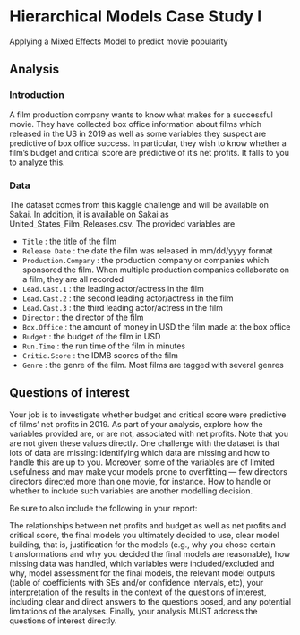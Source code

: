 # Hierarchical Models Case Study I
Applying a Mixed Effects Model to predict movie popularity

## Analysis
### Introduction
A film production company wants to know what makes for a successful movie. They have collected box office information about films which released in the US in 2019 as well as some variables they suspect are predictive of box office success. In particular, they wish to know whether a film’s budget and critical score are predictive of it’s net profits. It falls to you to analyze this.

### Data
The dataset comes from this kaggle challenge and will be available on Sakai. In addition, it is available on Sakai as United_States_Film_Releases.csv. The provided variables are

* `Title` : the title of the film
* `Release Date` : the date the film was released in mm/dd/yyyy format
* `Production.Company` : the production company or companies which sponsored the film. When multiple production companies collaborate on a film, they are all recorded
* `Lead.Cast.1` : the leading actor/actress in the film
* `Lead.Cast.2` : the second leading actor/actress in the film
* `Lead.Cast.3` : the third leading actor/actress in the film
* `Director` : the director of the film
* `Box.Office` : the amount of money in USD the film made at the box office
* `Budget` : the budget of the film in USD
* `Run.Time` : the run time of the film in minutes
* `Critic.Score` : the IDMB scores of the film
* `Genre` : the genre of the film. Most films are tagged with several genres

## Questions of interest

Your job is to investigate whether budget and critical score were predictive of films’ net profits in 2019. As part of your analysis, explore how the variables provided are, or are not, associated with net profits. Note that you are not given these values directly. One challenge with the dataset is that lots of data are missing: identifying which data are missing and how to handle this are up to you. Moreover, some of the variables are of limited usefulness and may make your models prone to overfitting — few directors directors directed more than one movie, for instance. How to handle or whether to include such variables are another modelling decision.

Be sure to also include the following in your report:

The relationships between net profits and budget as well as net profits and critical score, the final models you ultimately decided to use,
clear model building, that is, justification for the models (e.g., why you chose certain transformations and why you decided the final models are reasonable),
how missing data was handled, which variables were included/excluded and why, model assessment for the final models, the relevant model outputs (table of coefficients with SEs and/or confidence intervals, etc), your interpretation of the results in the context of the questions of interest, including clear and direct answers to the questions posed, and any potential limitations of the analyses. Finally, your analysis MUST address the questions of interest directly.
